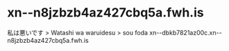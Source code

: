 # xn--n8jzbzb4az427cbq5a.fwh.is
私は悪いです > Watashi wa waruidesu > sou foda
xn--dbkb7821az00c.xn--n8jzbzb4az427cbq5a.fwh.is
